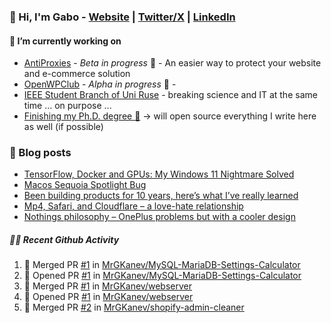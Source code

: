 ### 👋 Hi, I'm Gabo - [Website](https://gkanev.com) | [Twitter/X](https://twitter.com/mrgkanev) | [LinkedIn](https://www.linkedin.com/in/mrgkanev)

#### 🔭 I’m currently working on
- [AntiProxies](https://antiproxies.com/) - *Beta in progress* 🚀 -  An easier way to protect your website and e-commerce solution
- [OpenWPClub](https://openwpclub.com/) - *Alpha in progress* 🚀 - 
- [IEEE Student Branch of Uni Ruse](https://github.com/IEEE-Student-Branch-of-Uni-Ruse) - breaking science and IT at the same time ... on purpose ...
- [Finishing my Ph.D. degree 🤔](https://scholar.google.com/citations?user=En7GPEsAAAAJ&hl=en) -> will open source everything I write here as well (if possible)

### 📖 Blog posts
<!-- BLOG-POST-LIST:START -->
- [TensorFlow, Docker and GPUs: My Windows 11 Nightmare Solved](https://gkanev.com/posts/tensorflow-docker-and-gpus-my-windows-11-nightmare-solved/)
- [Macos Sequoia Spotlight Bug](https://gkanev.com/posts/macos-sequoia-spotlight-bug/)
- [Been building products for 10 years, here’s what I’ve really learned](https://gkanev.com/posts/been-building-products-for-10-years-heres-what-ive-really-learned/)
- [Mp4, Safari, and Cloudflare – a love-hate relationship](https://gkanev.com/posts/mp4-safari-and-cloudflare-a-love-hate-relationship/)
- [Nothings philosophy – OnePlus problems but with a cooler design](https://gkanev.com/posts/nothings-philosophy-oneplus-problems-but-with-a-cooler-design/)
<!-- BLOG-POST-LIST:END -->

##### 🧑‍💻 Recent Github Activity

<!--START_SECTION:activity-->
1. 🎉 Merged PR [#1](https://github.com/MrGKanev/MySQL-MariaDB-Settings-Calculator/pull/1) in [MrGKanev/MySQL-MariaDB-Settings-Calculator](https://github.com/MrGKanev/MySQL-MariaDB-Settings-Calculator)
2. 💪 Opened PR [#1](https://github.com/MrGKanev/MySQL-MariaDB-Settings-Calculator/pull/1) in [MrGKanev/MySQL-MariaDB-Settings-Calculator](https://github.com/MrGKanev/MySQL-MariaDB-Settings-Calculator)
3. 🎉 Merged PR [#1](https://github.com/MrGKanev/webserver/pull/1) in [MrGKanev/webserver](https://github.com/MrGKanev/webserver)
4. 💪 Opened PR [#1](https://github.com/MrGKanev/webserver/pull/1) in [MrGKanev/webserver](https://github.com/MrGKanev/webserver)
5. 🎉 Merged PR [#2](https://github.com/MrGKanev/shopify-admin-cleaner/pull/2) in [MrGKanev/shopify-admin-cleaner](https://github.com/MrGKanev/shopify-admin-cleaner)
<!--END_SECTION:activity-->

